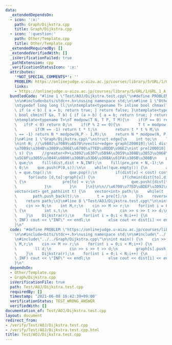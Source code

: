 ```yaml
---
data:
  _extendedDependsOn:
  - icon: ':x:'
    path: Graph/Dijkstra.cpp
    title: Graph/Dijkstra.cpp
  - icon: ':question:'
    path: Other/Template.cpp
    title: Other/Template.cpp
  _extendedRequiredBy: []
  _extendedVerifiedWith: []
  _isVerificationFailed: true
  _pathExtension: cpp
  _verificationStatusIcon: ':x:'
  attributes:
    '*NOT_SPECIAL_COMMENTS*': ''
    PROBLEM: https://onlinejudge.u-aizu.ac.jp/courses/library/5/GRL/1/GRL_1_A
    links:
    - https://onlinejudge.u-aizu.ac.jp/courses/library/5/GRL/1/GRL_1_A
  bundledCode: "#line 1 \"Test/AOJ/Dijkstra.test.cpp\"\n#define PROBLEM \"https://onlinejudge.u-aizu.ac.jp/courses/library/5/GRL/1/GRL_1_A\"\
    \n\n#include<bits/stdc++.h>\nusing namespace std;\n\n#line 1 \"Other/Template.cpp\"\
    \ntypedef long long ll;\n\ntemplate<typename T> inline bool chmax(T &a, T b) {\
    \ if (a < b) { a = b; return true; } return false; }\ntemplate<typename T> inline\
    \ bool chmin(T &a, T b) { if (a > b) { a = b; return true; } return false; }\n\
    \ntemplate<typename T>\nT modpow(T N, T P, T M){\n    if(P == 0) return 1;\n \
    \   if(P < 0) return 0;\n    if(P % 2 == 0){\n        T t = modpow(N, P/2, M);\n\
    \        if(M == -1) return t * t;\n        return t * t % M;\n    }\n    if(M\
    \ == -1) return N * modpow(N,P - 1,M);\n    return N * modpow(N, P-1, M) % M;\n\
    }\n#line 1 \"Graph/Dijkstra.cpp\"\nstruct edge{\n    int to;\n    ll cost;\n};\n\
    \nint N; //\u9802\u70B9\u6570\nvector<edge> graph[200010];\nll dist[200010]; //\u9802\
    \u70B9s\u304B\u3089\u306E\u6700\u77ED\u8DDD\u96E2\nint pre[200010];\n\nvoid Dijkstra(int\
    \ s) {\n    //greater<P>\u3092\u6307\u5B9A\u3059\u308B\u3053\u3068\u3067first\u304C\
    \u5C0F\u3055\u3044\u9806\u306B\u53D6\u308A\u51FA\u305B\u308B\n    priority_queue<pair<ll,int>,vector<pair<ll,int>>,greater<pair<ll,int>>\
    \ que;\n    fill(dist,dist + N,INF);\n    fill(pre,pre + N,-1);\n    dist[s] =\
    \ 0;\n    que.push(P(0,s));\n\n    while(!que.empty()) {\n        auto [cost,v]\
    \ = que.top();\n        que.pop();\n        if(dist[v] < cost) continue;\n   \
    \     for(auto [d,to]:graph[v]) {\n            if(chmin(dist[to],dist[v] + d))\
    \ {\n                pre[to] = v;\n                que.push({dist[to],to});\n\
    \            }\n        }\n    }\n}\n\n//\u6700\u77ED\u8DEF\u3092\u53D6\u5F97\n\
    vector<int> get_path(int t) {\n    vector<int> path;\n    while(t != -1) {\n \
    \       path.push_back(t);\n        t = pre[t];\n    }\n    reverse(path.begin(),path.end());\n\
    \    return path;\n}\n#line 8 \"Test/AOJ/Dijkstra.test.cpp\"\n\nint main() {\n\
    \    cin >> N;\n    int M,r;\n    cin >> M >> r;\n    for(int i = 0;i < M;i++)\
    \ {\n        int s,t;\n        ll d;\n        cin >> s >> t >> d;\n        graph[s].push_back(edge{t,d});\n\
    \    }\n    Dijkstra(r);\n    for(int i = 0;i < N;i++) {\n        if(dist[i] ==\
    \ INF) cout << \"INF\" << endl;\n        else cout << dist[i] << endl;\n    }\n\
    }\n"
  code: "#define PROBLEM \"https://onlinejudge.u-aizu.ac.jp/courses/library/5/GRL/1/GRL_1_A\"\
    \n\n#include<bits/stdc++.h>\nusing namespace std;\n\n#include\"../../Other/Template.cpp\"\
    \n#include\"../../Graph/Dijkstra.cpp\"\n\nint main() {\n    cin >> N;\n    int\
    \ M,r;\n    cin >> M >> r;\n    for(int i = 0;i < M;i++) {\n        int s,t;\n\
    \        ll d;\n        cin >> s >> t >> d;\n        graph[s].push_back(edge{t,d});\n\
    \    }\n    Dijkstra(r);\n    for(int i = 0;i < N;i++) {\n        if(dist[i] ==\
    \ INF) cout << \"INF\" << endl;\n        else cout << dist[i] << endl;\n    }\n\
    }\n"
  dependsOn:
  - Other/Template.cpp
  - Graph/Dijkstra.cpp
  isVerificationFile: true
  path: Test/AOJ/Dijkstra.test.cpp
  requiredBy: []
  timestamp: '2021-06-08 16:42:39+09:00'
  verificationStatus: TEST_WRONG_ANSWER
  verifiedWith: []
documentation_of: Test/AOJ/Dijkstra.test.cpp
layout: document
redirect_from:
- /verify/Test/AOJ/Dijkstra.test.cpp
- /verify/Test/AOJ/Dijkstra.test.cpp.html
title: Test/AOJ/Dijkstra.test.cpp
---
```

